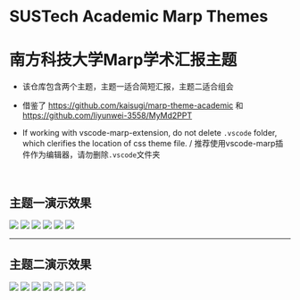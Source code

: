 # SUSTech Academic Marp Themes 

# 南方科技大学Marp学术汇报主题


- 该仓库包含两个主题，主题一适合简短汇报，主题二适合组会

-  借鉴了 https://github.com/kaisugi/marp-theme-academic 和 https://github.com/liyunwei-3558/MyMd2PPT 

- If working with vscode-marp-extension, do not delete `.vscode` folder, which clerifies the location of css theme file. / 推荐使用vscode-marp插件作为编辑器，请勿删除`.vscode`文件夹


<br>


## 主题一演示效果


![](./export/demo-1/0.jpg)
![](./export/demo-1/1.jpg)
![](./export/demo-1/2.jpg)
![](./export/demo-1/3.jpg)
![](./export/demo-1/4.jpg)
![](./export/demo-1/5.jpg)

---

## 主题二演示效果
![](./export/demo-2/0.jpg)
![](./export/demo-2/1.jpg)
![](./export/demo-2/2.jpg)
![](./export/demo-2/3.jpg)
![](./export/demo-2/4.jpg)
![](./export/demo-2/5.jpg)
![](./export/demo-2/6.jpg)
